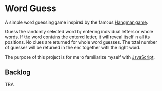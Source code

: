 # Word Guess
A simple word guessing game inspired by the famous [Hangman game](https://en.wikipedia.org/wiki/Hangman_(game)). 

Guess the randomly selected word by entering individual letters or whole words. If the word contains the entered letter, it will reveal itself in all its positions. No clues are returned for whole word guesses. The total number of guesses will be returned in the end together with the right word. 

The purpose of this project is for me to familiarize myself with [JavaScript](https://developer.mozilla.org/en-US/docs/Web/JavaScript/).

## Backlog
TBA
